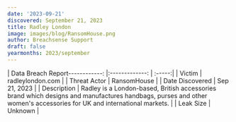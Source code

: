 ```yaml
---
date: '2023-09-21'
discovered: September 21, 2023
title: Radley London
image: images/blog/RansomHouse.png
author: Breachsense Support
draft: false
yearmonths: 2023/september
---
```


| Data Breach Report------------:     |:-------------:    | :-----:|
| Victim      | radleylondon.com      | 
| Threat Actor      | RansomHouse      | 
| Date Discovered      | Sep 21, 2023      | 
| Description      | Radley is a London-based, British accessories brand which designs and manufactures handbags, purses and other women's accessories for UK and international markets.      | 
| Leak Size      | Unknown      | 

